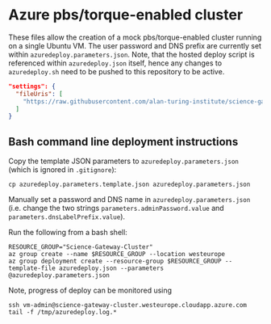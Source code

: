 # Azure pbs/torque-enabled cluster

These files allow the creation of a mock pbs/torque-enabled cluster running on a single Ubuntu VM. The user password and DNS prefix are currently set within `azuredeploy.parameters.json`. Note, that the hosted deploy script is referenced within `azuredeploy.json` itself, hence any changes to `azuredeploy.sh` need to be pushed to this repository to be active.

```json
"settings": {
  "fileUris": [
    "https://raw.githubusercontent.com/alan-turing-institute/science-gateway-cluster/master/blue/vm/azuredeploy.sh"
  ]
}
```

## Bash command line deployment instructions

Copy the template JSON parameters to `azuredeploy.parameters.json` (which is ignored in `.gitignore`):

```shell
cp azuredeploy.parameters.template.json azuredeploy.parameters.json
```

Manually set a password and DNS name in `azuredeploy.parameters.json` (i.e. change the two strings `parameters.adminPassword.value` and `parameters.dnsLabelPrefix.value`).

Run the following from a bash shell:

```shell
RESOURCE_GROUP="Science-Gateway-Cluster"
az group create --name $RESOURCE_GROUP --location westeurope
az group deployment create --resource-group $RESOURCE_GROUP --template-file azuredeploy.json --parameters @azuredeploy.parameters.json
```

Note, progress of deploy can be monitored using

```shell
ssh vm-admin@science-gateway-cluster.westeurope.cloudapp.azure.com
tail -f /tmp/azuredeploy.log.*
```
